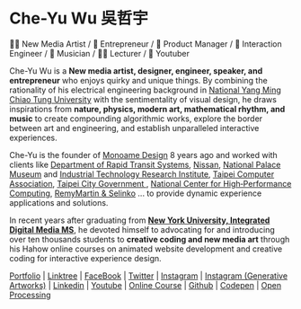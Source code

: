 # Che-Yu Wu 吳哲宇

🤹‍♂️ New Media Artist / 👑 Entrepreneur / 💼 Product Manager / 🧪 Interaction Engineer / 🎹 Musician / 🧑‍🏫 Lecturer / 📸 Youtuber

Che-Yu Wu is a **New media artist, designer, engineer, speaker, and entrepreneur** who enjoys quirky and unique things. By combining the rationality of his electrical engineering background in [National Yang Ming Chiao Tung University](https://www.nycu.edu.tw/) with the sentimentality of visual design, he draws inspirations from **nature, physics, modern art, mathematical rhythm, and music** to create compounding algorithmic works, explore the border between art and engineering, and establish unparalleled interactive experiences. 

Che-Yu is the founder of [Monoame Design](https://monoame.com/) 8 years ago and worked with clients like [Department of Rapid Transit Systems](https://en.wikipedia.org/wiki/Department_of_Rapid_Transit_Systems,_Taipei_City_Government), [Nissan](https://www.nissanusa.com/), [National Palace Museum](https://www.npm.gov.tw/?l=2) and [Industrial Technology Research Institute](https://www.itri.org.tw/english/), [Taipei Computer Association](https://www.tca.org.tw/en/), [Taipei City Government ](https://english.gov.taipei/), [National Center for High‑Performance Computing](https://www.nchc.org.tw/?langid=2), [RemyMartin & Selinko](https://selinko.com/press/remy-martin-club-connected-bottle/) ... to provide dynamic experience applications and solutions.

In recent years after graduating from [**New York University, Integrated Digital Media MS**](http://idm.engineering.nyu.edu/), he devoted himself to advocating for and introducing over ten thousands students to **creative coding and new media art** through his Hahow online courses on animated website development and creative coding for interactive experience design.

[Portfolio](https://cheyuwu.com/) | [Linktree](https://linktr.ee/cheyuwu) | [FaceBook](https://www.facebook.com/cheyuwu345/) |  [Twitter](https://twitter.com/cheyuwu345) | [Instagram](https://www.instagram.com/cheyuwu345/)
| [Instagram (Generative Artworks)](https://www.instagram.com/cheyuwu345/) | [Linkedin](https://www.linkedin.com/in/cheyuwu/?locale=en_US) | [Youtube](https://www.youtube.com/channel/UCHX_XMhPrtvOmgGOnA2eTmA) 
| [Online Course](https://hahow.in/@majer?tr=majer) | [Github](https://github.com/frank890417) | [Codepen](https://codepen.io/frank890417) | [Open Processing](https://openprocessing.org/user/139364/)
